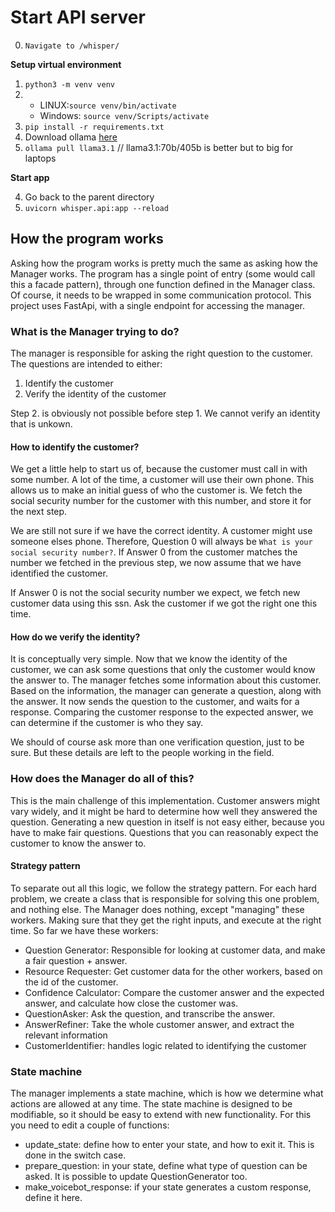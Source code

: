 

# Start API server

0. `Navigate to /whisper/`

**Setup virtual environment**

1. `python3 -m venv venv`
2. 
   - LINUX:`source venv/bin/activate`
   - Windows: `source venv/Scripts/activate` 
3. `pip install -r requirements.txt`
4. Download ollama [here](https://ollama.com/) 
5. `ollama pull llama3.1` // llama3.1:70b/405b is better but to big for laptops

**Start app**

4. Go back to the parent directory
5. `uvicorn whisper.api:app --reload`


## How the program works

Asking how the program works is pretty much the same as asking how the Manager works. The program has a single point of entry (some would call this a facade pattern), through one function defined in the Manager class. Of course, it needs to be wrapped in some communication protocol. This project uses FastApi, with a single endpoint for accessing the manager.

### What is the Manager trying to do?

The manager is responsible for asking the right question to the customer. The questions are intended to either: 
1. Identify the customer
2. Verify the identity of the customer

Step 2. is obviously not possible before step 1. We cannot verify an identity that is unkown.

#### How to identify the customer?

We get a little help to start us of, because the customer must call in with some number. A lot of the time, a customer will use their own phone. This allows us to make an initial guess of who the customer is. We fetch the social security number for the customer with this number, and store it for the next step. 

We are still not sure if we have the correct identity. A customer might use someone elses phone. Therefore, Question 0 will always be `What is your social security number?`. If Answer 0 from the customer matches the number we fetched in the previous step, we now assume that we have identified the customer. 

If Answer 0 is not the social security number we expect, we fetch new customer data using this ssn. Ask the customer if we got the right one this time. 

#### How do we verify the identity?

It is conceptually very simple. Now that we know the identity of the customer, we can ask some questions that only the customer would know the answer to. 
The manager fetches some information about this customer. Based on the information, the manager can generate a question, along with the answer. It now sends the question to the customer, and waits for a response. Comparing the customer response to the expected answer, we can determine if the customer is who they say. 

We should of course ask more than one verification question, just to be sure. But these details are left to the people working in the field. 

### How does the Manager do all of this?

This is the main challenge of this implementation. Customer answers might vary widely, and it might be hard to determine how well they answered the question. Generating a new question in itself is not easy either, because you have to make fair questions. Questions that you can reasonably expect the customer to know the answer to. 

#### Strategy pattern

To separate out all this logic, we follow the strategy pattern. For each hard problem, we create a class that is responsible for solving this one problem, and nothing else. The Manager does nothing, except "managing" these workers. Making sure that they get the right inputs, and execute at the right time. So far we have these workers:

- Question Generator: Responsible for looking at customer data, and make a fair question + answer.
- Resource Requester: Get customer data for the other workers, based on the id of the customer. 
- Confidence Calculator: Compare the customer answer and the expected answer, and calculate how close the customer was.
- QuestionAsker: Ask the question, and transcribe the answer.
- AnswerRefiner: Take the whole customer answer, and extract the relevant information
- CustomerIdentifier: handles logic related to identifying the customer

### State machine

The manager implements a state machine, which is how we determine what actions are allowed at any time. The state machine is designed to be modifiable, so it should be easy to extend with new functionality. For this you need to edit a couple of functions:

- update_state: define how to enter your state, and how to exit it. This is done in the switch case.
- prepare_question: in your state, define what type of question can be asked. It is possible to update QuestionGenerator too.
- make_voicebot_response: if your state generates a custom response, define it here.



